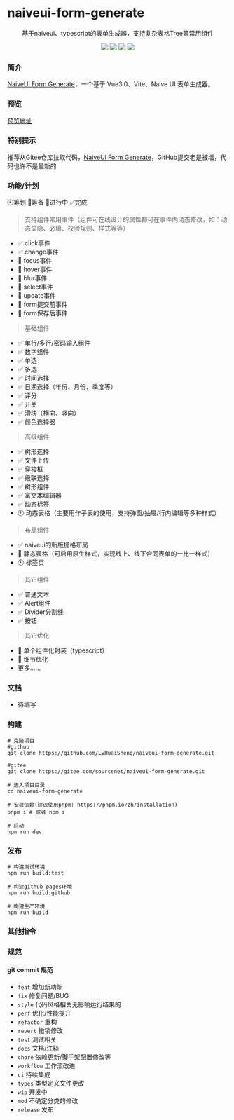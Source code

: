 # naiveui-form-generate

<p align="center">基于naiveui、typescript的表单生成器，支持复杂表格Tree等常用组件</p>
<p align="center">
  <a href="./LICENSE"><img allt="MIT License" src="https://badgen.net/badge/license/MIT/blue"/></a>
  <a href="./LICENSE"><img allt="MIT License" src="https://badgen.net/badge/naive-ui/^2.30.6/green"/></a>
  <a href="./LICENSE"><img allt="MIT License" src="https://badgen.net/badge/vue/^3.2.25/green"/></a>
  <a href="./LICENSE"><img allt="MIT License" src="https://badgen.net/badge/vite/^2.9.9/green"/></a>
</p>


### 简介

[NaiveUi Form Generate](https://gitee.com/sourcenet/naiveui-form-generate)，一个基于 Vue3.0、Vite、Naive UI 表单生成器。

### 预览

[预览地址](http://nge.sourcenet.cc/naiveui-form-generate)

### 特别提示
推荐从Gitee仓库拉取代码，[NaiveUi Form Generate](https://gitee.com/sourcenet/naiveui-form-generate)，GitHub提交老是被墙，代码也许不是最新的

### 功能/计划 
🕙筹划 🔲筹备 🚧进行中 ✅完成

> 支持组件常用事件（组件可在线设计的属性都可在事件内动态修改，如：动态显隐、必填、校验规则、样式等等）
- ✅ click事件
- ✅ change事件 
- 🔲 focus事件
- 🔲 hover事件
- 🔲 blur事件
- 🚧  select事件
- 🔲 update事件
- 🔲 form提交前事件
- 🔲 form保存后事件

> 基础组件
- ✅ 单行/多行/密码输入组件
- ✅ 数字组件
- ✅ 单选
- ✅ 多选
- ✅ 时间选择
- ✅ 日期选择（年份、月份、季度等）
- ✅ 评分
- ✅ 开关
- ✅ 滑块（横向、竖向）
- ✅ 颜色选择器

> 高级组件
- ✅ 树形选择
- ✅ 文件上传
- ✅ 穿梭框
- ✅ 级联选择
- ✅ 树形组件
- ✅ 富文本编辑器
- ✅ 动态标签
- 🕙 动态表格（主要用作子表的使用，支持弹窗/抽屉/行内编辑等多种样式）

> 布局组件
- ✅ naiveui的新版栅格布局
- 🚧   静态表格（可启用原生样式，实现线上、线下合同表单的一比一样式）
- 🕙  标签页

> 其它组件
- ✅ 普通文本
- ✅ Alert组件
- ✅ Divider分割线
- ✅ 按钮

> 其它优化
- 🚀 单个组件化封装（typescript）
- 🚀 细节优化
- 更多......

### 文档
- 待编写

### 构建

```shell
# 克隆项目
#github
git clone https://github.com/LvHuaiSheng/naiveui-form-generate.git

#gitee
git clone https://gitee.com/sourcenet/naiveui-form-generate.git

# 进入项目目录
cd naiveui-form-generate

# 安装依赖(建议使用pnpm: https://pnpm.io/zh/installation)
pnpm i # 或者 npm i

# 启动
npm run dev
```

### 发布

```shell
# 构建测试环境
npm run build:test

# 构建github pages环境
npm run build:github

# 构建生产环境
npm run build
```

### 其他指令


### 规范

#### git commit 规范

- `feat` 增加新功能
- `fix` 修复问题/BUG
- `style` 代码风格相关无影响运行结果的
- `perf` 优化/性能提升
- `refactor` 重构
- `revert` 撤销修改
- `test` 测试相关
- `docs` 文档/注释
- `chore` 依赖更新/脚手架配置修改等
- `workflow` 工作流改进
- `ci` 持续集成
- `types` 类型定义文件更改
- `wip` 开发中
- `mod` 不确定分类的修改
- `release` 发布


